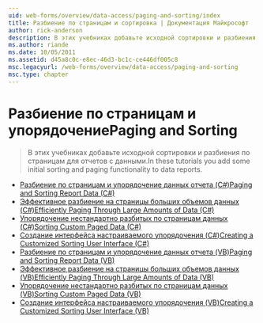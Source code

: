 ```yaml
---
uid: web-forms/overview/data-access/paging-and-sorting/index
title: Разбиение по страницам и сортировка | Документация Майкрософт
author: rick-anderson
description: В этих учебниках добавьте исходной сортировки и разбиения по страницам для отчетов с данными.
ms.author: riande
ms.date: 10/05/2011
ms.assetid: d45a8c0c-e8ec-46d3-bc1c-ce446df005c8
msc.legacyurl: /web-forms/overview/data-access/paging-and-sorting
msc.type: chapter
---
```

<a name="paging-and-sorting"></a><span data-ttu-id="99e8b-103">Разбиение по страницам и упорядочение</span><span class="sxs-lookup"><span data-stu-id="99e8b-103">Paging and Sorting</span></span>
====================
> <span data-ttu-id="99e8b-104">В этих учебниках добавьте исходной сортировки и разбиения по страницам для отчетов с данными.</span><span class="sxs-lookup"><span data-stu-id="99e8b-104">In these tutorials you add some initial sorting and paging functionality to data reports.</span></span>


- [<span data-ttu-id="99e8b-105">Разбиение по страницам и упорядочение данных отчета (C#)</span><span class="sxs-lookup"><span data-stu-id="99e8b-105">Paging and Sorting Report Data (C#)</span></span>](paging-and-sorting-report-data-cs.md)
- [<span data-ttu-id="99e8b-106">Эффективное разбиение на страницы больших объемов данных (C#)</span><span class="sxs-lookup"><span data-stu-id="99e8b-106">Efficiently Paging Through Large Amounts of Data (C#)</span></span>](efficiently-paging-through-large-amounts-of-data-cs.md)
- [<span data-ttu-id="99e8b-107">Упорядочение нестандартно разбитых по страницам данных (C#)</span><span class="sxs-lookup"><span data-stu-id="99e8b-107">Sorting Custom Paged Data (C#)</span></span>](sorting-custom-paged-data-cs.md)
- [<span data-ttu-id="99e8b-108">Создание интерфейса настраиваемого упорядочения (C#)</span><span class="sxs-lookup"><span data-stu-id="99e8b-108">Creating a Customized Sorting User Interface (C#)</span></span>](creating-a-customized-sorting-user-interface-cs.md)
- [<span data-ttu-id="99e8b-109">Разбиение по страницам и упорядочение данных отчета (VB)</span><span class="sxs-lookup"><span data-stu-id="99e8b-109">Paging and Sorting Report Data (VB)</span></span>](paging-and-sorting-report-data-vb.md)
- [<span data-ttu-id="99e8b-110">Эффективное разбиение на страницы больших объемов данных (VB)</span><span class="sxs-lookup"><span data-stu-id="99e8b-110">Efficiently Paging Through Large Amounts of Data (VB)</span></span>](efficiently-paging-through-large-amounts-of-data-vb.md)
- [<span data-ttu-id="99e8b-111">Упорядочение нестандартно разбитых по страницам данных (VB)</span><span class="sxs-lookup"><span data-stu-id="99e8b-111">Sorting Custom Paged Data (VB)</span></span>](sorting-custom-paged-data-vb.md)
- [<span data-ttu-id="99e8b-112">Создание интерфейса настраиваемого упорядочения (VB)</span><span class="sxs-lookup"><span data-stu-id="99e8b-112">Creating a Customized Sorting User Interface (VB)</span></span>](creating-a-customized-sorting-user-interface-vb.md)

